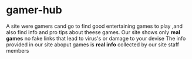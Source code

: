 # gamer-hub
A site were gamers cand go to find good entertaining games to play ,and also find info and pro tips about theese games.
Our site shows only **real games** no fake links that lead to virus's or damage to your devise
The info provided in our site aboput games is **real info** collected by our site staff members
